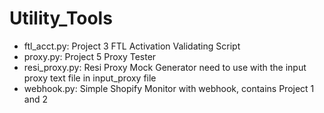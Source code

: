 # Utility_Tools
* ftl_acct.py: Project 3 FTL Activation Validating Script
* proxy.py: Project 5 Proxy Tester
* resi_proxy.py: Resi Proxy Mock Generator need to use with the input proxy text file in input_proxy file 
* webhook.py: Simple Shopify Monitor with webhook, contains Project 1 and 2
